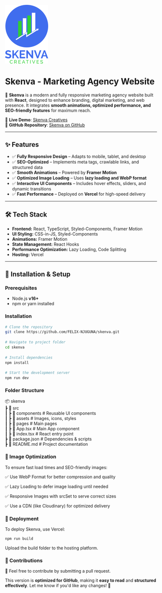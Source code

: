    ![alt text](logo2.png)


# **Skenva - Marketing Agency Website**  

🚀 **Skenva** is a modern and fully responsive marketing agency website built with **React**, designed to enhance branding, digital marketing, and web presence. It integrates **smooth animations, optimized performance, and SEO-friendly features** for maximum reach.



🔗 **Live Demo**: [Skenva Creatives](https://skenvacreatives.vercel.app)  
📌 **GitHub Repository**: [Skenva on GitHub](https://github.com/FELIX-NJUGUNA/skenva)  

---

## **✨ Features**
- ✅ **Fully Responsive Design** – Adapts to mobile, tablet, and desktop  
- ✅ **SEO-Optimized** – Implements meta tags, crawlable links, and structured data  
- ✅ **Smooth Animations** – Powered by **Framer Motion**  
- ✅ **Optimized Image Loading** – Uses **lazy loading and WebP format**  
- ✅ **Interactive UI Components** – Includes hover effects, sliders, and dynamic transitions  
- ✅ **Fast Performance** – Deployed on **Vercel** for high-speed delivery  

---

## **🛠 Tech Stack**
- **Frontend:** React, TypeScript, Styled-Components, Framer Motion  
- **UI Styling:** CSS-in-JS, Styled-Components  
- **Animations:** Framer Motion  
- **State Management:** React Hooks  
- **Performance Optimization:** Lazy Loading, Code Splitting  
- **Hosting:** Vercel  

---

## **🚀 Installation & Setup**
### **Prerequisites**
- Node.js **v16+**
- npm or yarn installed  

### **Installation**
```sh
# Clone the repository
git clone https://github.com/FELIX-NJUGUNA/skenva.git

# Navigate to project folder
cd skenva

# Install dependencies
npm install

# Start the development server
npm run dev

```
### **Folder Structure**
📦 skenva  
 ┣ 📂 src  
 ┃ ┣ 📂 components     # Reusable UI components  
 ┃ ┣ 📂 assets         # Images, icons, styles  
 ┃ ┣ 📂 pages          # Main pages  
 ┃ ┣ 📜 App.tsx        # Main App component  
 ┃ ┣ 📜 index.tsx      # React entry point  
 ┣ 📜 package.json     # Dependencies & scripts  
 ┣ 📜 README.md        # Project documentation  

### **📸 Image Optimization**
To ensure fast load times and SEO-friendly images:

✅ Use WebP Format for better compression and quality

✅ Lazy Loading to defer image loading until needed

✅ Responsive Images with srcSet to serve correct sizes

✅ Use a CDN (like Cloudinary) for optimized delivery

### **🚀 Deployment**
To deploy Skenva, use Vercel:

```sh
npm run build

```
Upload the build folder to the hosting platform.

### **📌 Contributions**
🔹 Feel free to contribute by submitting a pull request.



This version is **optimized for GitHub**, making it **easy to read** and **structured effectively**. Let me know if you'd like any changes! 🚀
